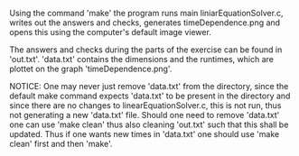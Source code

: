 Using the command 'make' the program runs main liniarEquationSolver.c, writes out the answers and checks, generates timeDependence.png and opens this using the computer's default image viewer.

The answers and checks during the parts of the exercise can be found in 'out.txt'. 'data.txt' contains the dimensions and the runtimes, which are plottet on the graph 'timeDependence.png'.

NOTICE: One may never just remove 'data.txt' from the directory, since the default make command expects 'data.txt' to be present in the directory and since there are no changes to linearEquationSolver.c, this is not run, thus not generating a new 'data.txt' file. Should one need to remove 'data.txt' one can use 'make clean' thus also cleaning 'out.txt' such that this shall be updated. Thus if one wants new times in 'data.txt' one should use 'make clean' first and then 'make'.
